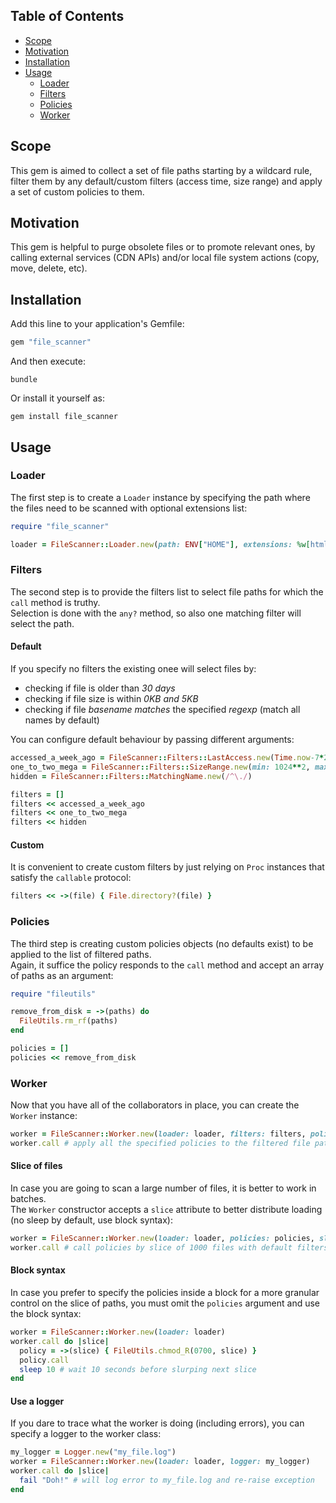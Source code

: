 ## Table of Contents

* [Scope](#scope)
* [Motivation](#motivation)
* [Installation](#installation)
* [Usage](#usage)
  * [Loader](#loader)
  * [Filters](#filters)
  * [Policies](#policies)
  * [Worker](#worker)

## Scope
This gem is aimed to collect a set of file paths starting by a wildcard rule, filter them by any default/custom filters (access time, size range) and apply a set of custom policies to them.

## Motivation
This gem is helpful to purge obsolete files or to promote relevant ones, by calling external services (CDN APIs) and/or local file system actions (copy, move, delete, etc).

## Installation
Add this line to your application's Gemfile:
```ruby
gem "file_scanner"
```

And then execute:
```shell
bundle
```

Or install it yourself as:
```shell
gem install file_scanner
```

## Usage

### Loader
The first step is to create a `Loader` instance by specifying the path where the files need to be scanned with optional extensions list:
```ruby
require "file_scanner"

loader = FileScanner::Loader.new(path: ENV["HOME"], extensions: %w[html txt])
```

### Filters
The second step is to provide the filters list to select file paths for which the `call` method is truthy.  
Selection is done with the `any?` method, so also one matching filter will select the path.

#### Default
If you specify no filters the existing onee will select files by:
* checking if file is older than *30 days* 
* checking if file size is within *0KB and 5KB*
* checking if file *basename matches* the specified *regexp* (match all names by default)

You can configure default behaviour by passing different arguments:
```ruby
accessed_a_week_ago = FileScanner::Filters::LastAccess.new(Time.now-7*24*3600)
one_to_two_mega = FileScanner::Filters::SizeRange.new(min: 1024**2, max: 2*1024**2)
hidden = FileScanner::Filters::MatchingName.new(/^\./)

filters = []
filters << accessed_a_week_ago
filters << one_to_two_mega
filters << hidden
```

#### Custom
It is convenient to create custom filters by just relying on `Proc` instances that satisfy the `callable` protocol:
```ruby
filters << ->(file) { File.directory?(file) }
```

### Policies
The third step is creating custom policies objects (no defaults exist) to be applied to the list of filtered paths.  
Again, it suffice the policy responds to the `call` method and accept an array of paths as an argument:
```ruby
require "fileutils"

remove_from_disk = ->(paths) do
  FileUtils.rm_rf(paths)
end

policies = []
policies << remove_from_disk
```

### Worker
Now that you have all of the collaborators in place, you can create the `Worker` instance:
```ruby
worker = FileScanner::Worker.new(loader: loader, filters: filters, policies: policies)
worker.call # apply all the specified policies to the filtered file paths
```

#### Slice of files
In case you are going to scan a large number of files, it is better to work in batches.  
The `Worker` constructor accepts a `slice` attribute to better distribute loading (no sleep by default, use block syntax):
```ruby
worker = FileScanner::Worker.new(loader: loader, policies: policies, slice: 1000)
worker.call # call policies by slice of 1000 files with default filters
```

#### Block syntax
In case you prefer to specify the policies inside a block for a more granular control on the slice of paths, you must omit the `policies` argument and use the block syntax:
```ruby
worker = FileScanner::Worker.new(loader: loader)
worker.call do |slice|
  policy = ->(slice) { FileUtils.chmod_R(0700, slice) }
  policy.call
  sleep 10 # wait 10 seconds before slurping next slice 
end
```

#### Use a logger
If you dare to trace what the worker is doing (including errors), you can specify a logger to the worker class:
```ruby
my_logger = Logger.new("my_file.log")
worker = FileScanner::Worker.new(loader: loader, logger: my_logger)
worker.call do |slice|
  fail "Doh!" # will log error to my_file.log and re-raise exception
end
```
